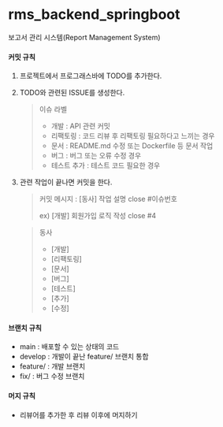 # rms_backend_springboot

보고서 관리 시스템(Report Management System)

#### 커밋 규칙

1. 프로젝트에서 프로그래스바에 TODO를 추가한다.

2. TODO와 관련된 ISSUE를 생성한다.

   > 이슈 라벨
   >
   > + 개발 : API 관련 커밋
   > + 리팩토링 : 코드 리뷰 후 리팩토링 필요하다고 느끼는 경우
   > + 문서 : README.md 수정 또는 Dockerfile 등 문서 작업
   > + 버그 : 버그 또는 오류 수정 경우
   > + 테스트 추가 : 테스트 코드 필요한 경우

3. 관련 작업이 끝나면 커밋을 한다.

   > 커밋 메시지 : [동사] 작업 설명 close #이슈번호
   >
   > ex) [개발] 회원가입 로직 작성 close #4

   > 동사
   >
   > + [개발]
   > + [리팩토링]
   > + [문서]
   > + [버그]
   > + [테스트]
   > + [추가] 
   > + [수정] 

#### 브랜치 규칙

+ main : 배포할 수 있는 상태의 코드 
+ develop : 개발이 끝난 feature/ 브랜치 통합
+ feature/ : 개발 브랜치
+ fix/ : 버그 수정 브랜치

#### 머지 규칙

+ 리뷰어를 추가한 후 리뷰 이후에 머지하기
